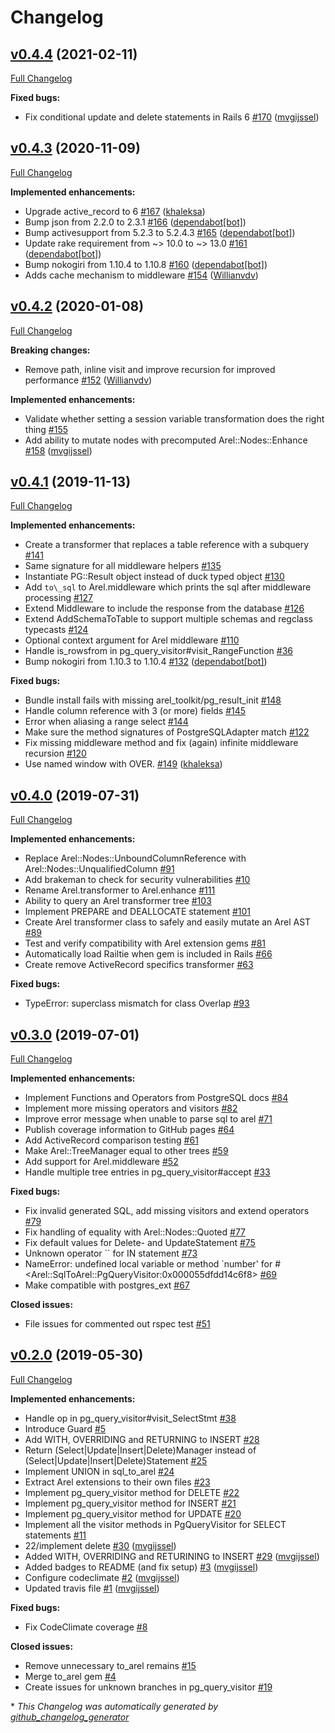 # Changelog

## [v0.4.4](https://github.com/mvgijssel/arel_toolkit/tree/v0.4.4) (2021-02-11)

[Full Changelog](https://github.com/mvgijssel/arel_toolkit/compare/v0.4.3...v0.4.4)

**Fixed bugs:**

- Fix conditional update and delete statements in Rails 6 [\#170](https://github.com/mvgijssel/arel_toolkit/pull/170) ([mvgijssel](https://github.com/mvgijssel))

## [v0.4.3](https://github.com/mvgijssel/arel_toolkit/tree/v0.4.3) (2020-11-09)

[Full Changelog](https://github.com/mvgijssel/arel_toolkit/compare/v0.4.2...v0.4.3)

**Implemented enhancements:**

- Upgrade active\_record to 6 [\#167](https://github.com/mvgijssel/arel_toolkit/pull/167) ([khaleksa](https://github.com/khaleksa))
- Bump json from 2.2.0 to 2.3.1 [\#166](https://github.com/mvgijssel/arel_toolkit/pull/166) ([dependabot[bot]](https://github.com/apps/dependabot))
- Bump activesupport from 5.2.3 to 5.2.4.3 [\#165](https://github.com/mvgijssel/arel_toolkit/pull/165) ([dependabot[bot]](https://github.com/apps/dependabot))
- Update rake requirement from ~\> 10.0 to ~\> 13.0 [\#161](https://github.com/mvgijssel/arel_toolkit/pull/161) ([dependabot[bot]](https://github.com/apps/dependabot))
- Bump nokogiri from 1.10.4 to 1.10.8 [\#160](https://github.com/mvgijssel/arel_toolkit/pull/160) ([dependabot[bot]](https://github.com/apps/dependabot))
- Adds cache mechanism to middleware [\#154](https://github.com/mvgijssel/arel_toolkit/pull/154) ([Willianvdv](https://github.com/Willianvdv))

## [v0.4.2](https://github.com/mvgijssel/arel_toolkit/tree/v0.4.2) (2020-01-08)

[Full Changelog](https://github.com/mvgijssel/arel_toolkit/compare/v0.4.1...v0.4.2)

**Breaking changes:**

- Remove path, inline visit and improve recursion for improved performance [\#152](https://github.com/mvgijssel/arel_toolkit/pull/152) ([Willianvdv](https://github.com/Willianvdv))

**Implemented enhancements:**

- Validate whether setting a session variable transformation does the right thing [\#155](https://github.com/mvgijssel/arel_toolkit/issues/155)
- Add ability to mutate nodes with precomputed Arel::Nodes::Enhance [\#158](https://github.com/mvgijssel/arel_toolkit/pull/158) ([mvgijssel](https://github.com/mvgijssel))

## [v0.4.1](https://github.com/mvgijssel/arel_toolkit/tree/v0.4.1) (2019-11-13)

[Full Changelog](https://github.com/mvgijssel/arel_toolkit/compare/v0.4.0...v0.4.1)

**Implemented enhancements:**

- Create a transformer that replaces a table reference with a subquery [\#141](https://github.com/mvgijssel/arel_toolkit/issues/141)
- Same signature for all middleware helpers [\#135](https://github.com/mvgijssel/arel_toolkit/issues/135)
- Instantiate PG::Result object instead of duck typed object [\#130](https://github.com/mvgijssel/arel_toolkit/issues/130)
- Add `to\_sql` to Arel.middleware which prints the sql after middleware processing [\#127](https://github.com/mvgijssel/arel_toolkit/issues/127)
- Extend Middleware to include the response from the database [\#126](https://github.com/mvgijssel/arel_toolkit/issues/126)
- Extend AddSchemaToTable to support multiple schemas and regclass typecasts [\#124](https://github.com/mvgijssel/arel_toolkit/issues/124)
- Optional context argument for Arel middleware [\#110](https://github.com/mvgijssel/arel_toolkit/issues/110)
- Handle is\_rowsfrom in pg\_query\_visitor\#visit\_RangeFunction [\#36](https://github.com/mvgijssel/arel_toolkit/issues/36)
- Bump nokogiri from 1.10.3 to 1.10.4 [\#132](https://github.com/mvgijssel/arel_toolkit/pull/132) ([dependabot[bot]](https://github.com/apps/dependabot))

**Fixed bugs:**

- Bundle install fails with missing arel\_toolkit/pg\_result\_init [\#148](https://github.com/mvgijssel/arel_toolkit/issues/148)
- Handle column reference with 3 \(or more\) fields [\#145](https://github.com/mvgijssel/arel_toolkit/issues/145)
- Error when aliasing a range select  [\#144](https://github.com/mvgijssel/arel_toolkit/issues/144)
- Make sure the method signatures of PostgreSQLAdapter match [\#122](https://github.com/mvgijssel/arel_toolkit/issues/122)
- Fix missing middleware method and fix \(again\) infinite middleware recursion [\#120](https://github.com/mvgijssel/arel_toolkit/issues/120)
- Use named window with OVER. [\#149](https://github.com/mvgijssel/arel_toolkit/pull/149) ([khaleksa](https://github.com/khaleksa))

## [v0.4.0](https://github.com/mvgijssel/arel_toolkit/tree/v0.4.0) (2019-07-31)

[Full Changelog](https://github.com/mvgijssel/arel_toolkit/compare/v0.3.0...v0.4.0)

**Implemented enhancements:**

- Replace Arel::Nodes::UnboundColumnReference with Arel::Nodes::UnqualifiedColumn [\#91](https://github.com/mvgijssel/arel_toolkit/issues/91)
- Add brakeman to check for security vulnerabilities [\#10](https://github.com/mvgijssel/arel_toolkit/issues/10)
- Rename Arel.transformer to Arel.enhance [\#111](https://github.com/mvgijssel/arel_toolkit/issues/111)
- Ability to query an Arel transformer tree [\#103](https://github.com/mvgijssel/arel_toolkit/issues/103)
- Implement PREPARE and DEALLOCATE statement [\#101](https://github.com/mvgijssel/arel_toolkit/issues/101)
- Create Arel transformer class to safely and easily mutate an Arel AST [\#89](https://github.com/mvgijssel/arel_toolkit/issues/89)
- Test and verify compatibility with Arel extension gems [\#81](https://github.com/mvgijssel/arel_toolkit/issues/81)
- Automatically load Railtie when gem is included in Rails [\#66](https://github.com/mvgijssel/arel_toolkit/issues/66)
- Create remove ActiveRecord specifics transformer [\#63](https://github.com/mvgijssel/arel_toolkit/issues/63)

**Fixed bugs:**

- TypeError: superclass mismatch for class Overlap [\#93](https://github.com/mvgijssel/arel_toolkit/issues/93)

## [v0.3.0](https://github.com/mvgijssel/arel_toolkit/tree/v0.3.0) (2019-07-01)

[Full Changelog](https://github.com/mvgijssel/arel_toolkit/compare/v0.2.0...v0.3.0)

**Implemented enhancements:**

- Implement Functions and Operators from PostgreSQL docs [\#84](https://github.com/mvgijssel/arel_toolkit/issues/84)
- Implement more missing operators and visitors [\#82](https://github.com/mvgijssel/arel_toolkit/issues/82)
- Improve error message when unable to parse sql to arel [\#71](https://github.com/mvgijssel/arel_toolkit/issues/71)
- Publish coverage information to GitHub pages [\#64](https://github.com/mvgijssel/arel_toolkit/issues/64)
- Add ActiveRecord comparison testing [\#61](https://github.com/mvgijssel/arel_toolkit/issues/61)
- Make Arel::TreeManager equal to other trees [\#59](https://github.com/mvgijssel/arel_toolkit/issues/59)
- Add support for Arel.middleware [\#52](https://github.com/mvgijssel/arel_toolkit/issues/52)
- Handle multiple tree entries in pg\_query\_visitor\#accept [\#33](https://github.com/mvgijssel/arel_toolkit/issues/33)

**Fixed bugs:**

- Fix invalid generated SQL, add missing visitors and extend operators [\#79](https://github.com/mvgijssel/arel_toolkit/issues/79)
- Fix handling of equality with Arel::Nodes::Quoted [\#77](https://github.com/mvgijssel/arel_toolkit/issues/77)
- Fix default values for Delete- and UpdateStatement [\#75](https://github.com/mvgijssel/arel_toolkit/issues/75)
- Unknown operator `` for IN statement [\#73](https://github.com/mvgijssel/arel_toolkit/issues/73)
- NameError: undefined local variable or method `number' for \#\<Arel::SqlToArel::PgQueryVisitor:0x000055dfdd14c6f8\> [\#69](https://github.com/mvgijssel/arel_toolkit/issues/69)
- Make compatible with postgres\_ext [\#67](https://github.com/mvgijssel/arel_toolkit/issues/67)

**Closed issues:**

- File issues for commented out rspec test [\#51](https://github.com/mvgijssel/arel_toolkit/issues/51)

## [v0.2.0](https://github.com/mvgijssel/arel_toolkit/tree/v0.2.0) (2019-05-30)

[Full Changelog](https://github.com/mvgijssel/arel_toolkit/compare/v0.1.0...v0.2.0)

**Implemented enhancements:**

- Handle op in pg\_query\_visitor\#visit\_SelectStmt [\#38](https://github.com/mvgijssel/arel_toolkit/issues/38)
- Introduce Guard [\#5](https://github.com/mvgijssel/arel_toolkit/issues/5)
- Add WITH, OVERRIDING and RETURNING to INSERT [\#28](https://github.com/mvgijssel/arel_toolkit/issues/28)
- Return \(Select|Update|Insert|Delete\)Manager instead of \(Select|Update|Insert|Delete\)Statement [\#25](https://github.com/mvgijssel/arel_toolkit/issues/25)
- Implement UNION in sql\_to\_arel [\#24](https://github.com/mvgijssel/arel_toolkit/issues/24)
- Extract Arel extensions to their own files [\#23](https://github.com/mvgijssel/arel_toolkit/issues/23)
- Implement pg\_query\_visitor method for DELETE [\#22](https://github.com/mvgijssel/arel_toolkit/issues/22)
- Implement pg\_query\_visitor method for INSERT [\#21](https://github.com/mvgijssel/arel_toolkit/issues/21)
- Implement pg\_query\_visitor method for UPDATE [\#20](https://github.com/mvgijssel/arel_toolkit/issues/20)
- Implement all the visitor methods in PgQueryVisitor for SELECT statements [\#11](https://github.com/mvgijssel/arel_toolkit/issues/11)
- 22/implement delete [\#30](https://github.com/mvgijssel/arel_toolkit/pull/30) ([mvgijssel](https://github.com/mvgijssel))
- Added WITH, OVERRIDING and RETURINING to INSERT [\#29](https://github.com/mvgijssel/arel_toolkit/pull/29) ([mvgijssel](https://github.com/mvgijssel))
- Added badges to README \(and fix setup\) [\#3](https://github.com/mvgijssel/arel_toolkit/pull/3) ([mvgijssel](https://github.com/mvgijssel))
- Configure codeclimate [\#2](https://github.com/mvgijssel/arel_toolkit/pull/2) ([mvgijssel](https://github.com/mvgijssel))
- Updated travis file [\#1](https://github.com/mvgijssel/arel_toolkit/pull/1) ([mvgijssel](https://github.com/mvgijssel))

**Fixed bugs:**

- Fix CodeClimate coverage [\#8](https://github.com/mvgijssel/arel_toolkit/issues/8)

**Closed issues:**

- Remove unnecessary to\_arel remains [\#15](https://github.com/mvgijssel/arel_toolkit/issues/15)
- Merge to\_arel gem [\#4](https://github.com/mvgijssel/arel_toolkit/issues/4)
- Create issues for unknown branches in pg\_query\_visitor [\#19](https://github.com/mvgijssel/arel_toolkit/issues/19)



\* *This Changelog was automatically generated by [github_changelog_generator](https://github.com/github-changelog-generator/github-changelog-generator)*
